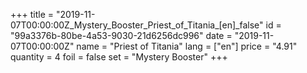 +++
title = "2019-11-07T00:00:00Z_Mystery_Booster_Priest_of_Titania_[en]_false"
id = "99a3376b-80be-4a53-9030-21d6256dc996"
date = "2019-11-07T00:00:00Z"
name = "Priest of Titania"
lang = ["en"]
price = "4.91"
quantity = 4
foil = false
set = "Mystery Booster"
+++
